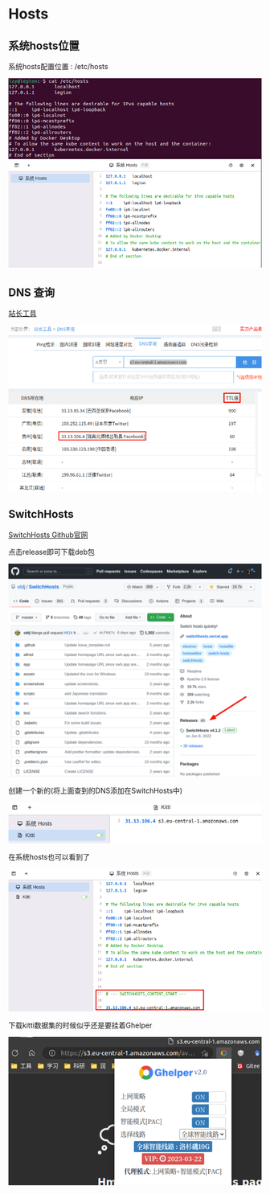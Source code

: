 # Hosts

## 系统hosts位置

系统hosts配置位置 : /etc/hosts

![](Pics/hosts01.png)

## DNS 查询

[站长工具](https://tool.chinaz.com/dns)

![](Pics/hosts05.png)

## SwitchHosts

[SwitchHosts Github官网](https://github.com/oldj/SwitchHosts)

点击release即可下载deb包

![](Pics/hosts02.png)

创建一个新的(将上面查到的DNS添加在SwitchHosts中)

![](Pics/hosts03.png)

在系统hosts也可以看到了

![](Pics/hosts04.png)

下载kitti数据集的时候似乎还是要挂着Ghelper

![](Pics/hosts06.png)
